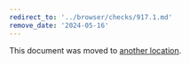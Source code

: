 ```yaml
---
redirect_to: '../browser/checks/917.1.md'
remove_date: '2024-05-16'
---
```


This document was moved to [another location](../browser/checks/798.9.md).

<!-- This redirect file can be deleted after 2024-05-16. -->
<!-- Redirects that point to other docs in the same project expire in three months. -->
<!-- Redirects that point to docs in a different project or site (for example, link is not relative and starts with `https:`) expire in one year. -->
<!-- Before deletion, see: https://docs.gitlab.com/ee/development/documentation/redirects.html -->

